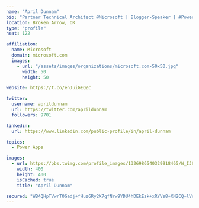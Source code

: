 ```yaml
---
name: "April Dunnam"
bio: "Partner Technical Architect @Microsoft | Blogger-Speaker | #PowerApps, #PowerAutomate, #Office365, #SharePoint | #WIT | #Karaoke Queen"
location: Broken Arrow, OK
type: "profile"
heat: 122

affiliation:
  name: Microsoft
  domain: microsoft.com
  images:
    - url: "/assets/images/organizations/microsoft.com-50x50.jpg"
      width: 50
      height: 50

website: https://t.co/enJuiGEQZc

twitter:
  username: aprildunnam
  url: https://twitter.com/aprildunnam
  followers: 9701

linkedin:
  url: https://www.linkedin.com/public-profile/in/april-dunnam

topics:
  - Power Apps

images:
  - url: https://pbs.twimg.com/profile_images/1326986540329918465/W_IJ6Ih2_400x400.jpg
    width: 400
    height: 400
    isCached: true
    title: "April Dunnam"

secured: "WB4QHpTVwrTOGadj+fHuz6Ry2X7gfNrw9YDU4hDEkEzk+xRYVs8+XN2CQ+lVraF8PyTlvcvq+Dp5rn6cWuKdFyWfo5C1dZlw1wNQU7stJxuCJGD35FjwuxGsePV4QWs3zZgppH9bLSb4TEkzXkGdotN0dhRvUUfyu/CwEzpQcfvuRt71gxjcbiYQz6SDjvP7KXKhkVStGg7TfIQeyU+rJXvrxezV6WPylgpTospGHzLawEFhjD2h02j8iE4Z2hYFlGN/DuS/RJ+cAhoYLeaccycaBugmFXU4g/CeE/552xEP7Vcmiu06LLzFIvAemBXctFkKRKRv8FUAub6F2cCf4jLnsfsCgK2rOzT5EiMVW8Bo2JrdSa5FnFjxkXNZ98n/MkwFDKH4WVknJLk5KA5M0RIcNZsPDeMOQN5457a1L/g=;uGzrOvuftB/MP7vpNuWHjA=="
---
```


